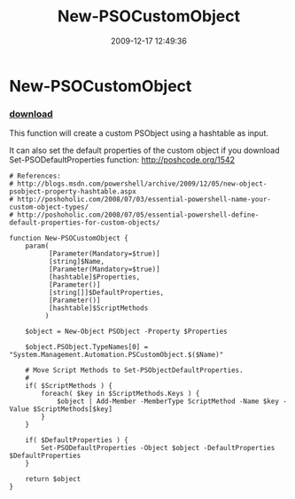 ﻿---
pid:            1543
parent:         0
children:       
poster:         russellds
title:          New-PSOCustomObject
date:           2009-12-17 12:49:36
description:    This function will create a custom PSObject using a hashtable as input.

It can also set the default properties of the custom object if you download Set-PSODefaultProperties function: http://poshcode.org/1542
format:         posh
---

# New-PSOCustomObject

### [download](1543.ps1)  

This function will create a custom PSObject using a hashtable as input.

It can also set the default properties of the custom object if you download Set-PSODefaultProperties function: http://poshcode.org/1542

```posh
# References:
# http://blogs.msdn.com/powershell/archive/2009/12/05/new-object-psobject-property-hashtable.aspx
# http://poshoholic.com/2008/07/03/essential-powershell-name-your-custom-object-types/
# http://poshoholic.com/2008/07/05/essential-powershell-define-default-properties-for-custom-objects/

function New-PSOCustomObject {
    param(
          [Parameter(Mandatory=$true)]
          [string]$Name,
          [Parameter(Mandatory=$true)]
          [hashtable]$Properties,
          [Parameter()]
          [string[]]$DefaultProperties,
          [Parameter()]
          [hashtable]$ScriptMethods
         )
    
    $object = New-Object PSObject -Property $Properties
    
    $object.PSObject.TypeNames[0] = "System.Management.Automation.PSCustomObject.$($Name)"
    
    # Move Script Methods to Set-PSObjectDefaultProperties.
    # 
    if( $ScriptMethods ) {
        foreach( $key in $ScriptMethods.Keys ) {
            $object | Add-Member -MemberType ScriptMethod -Name $key -Value $ScriptMethods[$key]
        }
    }
    
    if( $DefaultProperties ) {
        Set-PSODefaultProperties -Object $object -DefaultProperties $DefaultProperties
    }
    
    return $object
}
```

